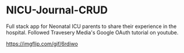 # NICU-Journal-CRUD  
Full stack app for Neonatal ICU parents to share their experience in the hospital.
Followed Travesery Media's Google OAuth tutorial on youtube.

https://imgflip.com/gif/6rdiwo
